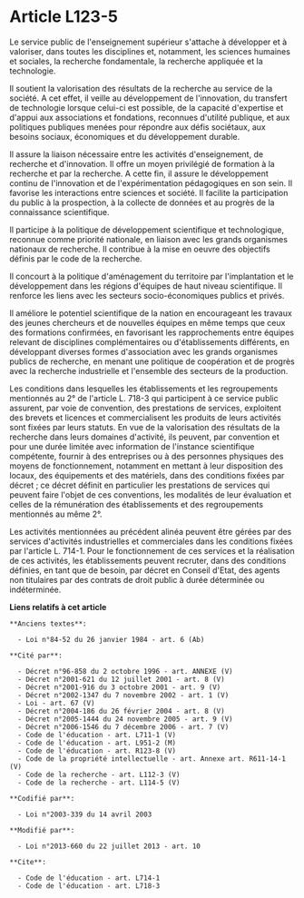 # Article L123-5

Le service public de l'enseignement supérieur s'attache à développer et à valoriser, dans toutes les disciplines et,
notamment, les sciences humaines et sociales, la recherche fondamentale, la recherche appliquée et la technologie. 

Il soutient la valorisation des résultats de la recherche au service de la société. A cet effet, il veille au développement
de l'innovation, du transfert de technologie lorsque celui-ci est possible, de la capacité d'expertise et d'appui aux
associations et fondations, reconnues d'utilité publique, et aux politiques publiques menées pour répondre aux défis
sociétaux, aux besoins sociaux, économiques et du développement durable. 

Il assure la liaison nécessaire entre les activités d'enseignement, de recherche et d'innovation. Il offre un moyen
privilégié de formation à la recherche et par la recherche. A cette fin, il assure le développement continu de l'innovation
et de l'expérimentation pédagogiques en son sein. Il favorise les interactions entre sciences et société. Il facilite la
participation du public à la prospection, à la collecte de données et au progrès de la connaissance scientifique. 

Il participe à la politique de développement scientifique et technologique, reconnue comme priorité nationale, en liaison
avec les grands organismes nationaux de recherche. Il contribue à la mise en oeuvre des objectifs définis par le code de la
recherche. 

Il concourt à la politique d'aménagement du territoire par l'implantation et le développement dans les régions d'équipes de
haut niveau scientifique. Il renforce les liens avec les secteurs socio-économiques publics et privés. 

Il améliore le potentiel scientifique de la nation en encourageant les travaux des jeunes chercheurs et de nouvelles équipes
en même temps que ceux des formations confirmées, en favorisant les rapprochements entre équipes relevant de disciplines
complémentaires ou d'établissements différents, en développant diverses formes d'association avec les grands organismes
publics de recherche, en menant une politique de coopération et de progrès avec la recherche industrielle et l'ensemble des
secteurs de la production. 

Les conditions dans lesquelles les établissements et les regroupements mentionnés au 2° de l'article L. 718-3 qui participent
à ce service public assurent, par voie de convention, des prestations de services, exploitent des brevets et licences et
commercialisent les produits de leurs activités sont fixées par leurs statuts. En vue de la valorisation des résultats de la
recherche dans leurs domaines d'activité, ils peuvent, par convention et pour une durée limitée avec information de
l'instance scientifique compétente, fournir à des entreprises ou à des personnes physiques des moyens de fonctionnement,
notamment en mettant à leur disposition des locaux, des équipements et des matériels, dans des conditions fixées par décret ;
ce décret définit en particulier les prestations de services qui peuvent faire l'objet de ces conventions, les modalités de
leur évaluation et celles de la rémunération des établissements et des regroupements mentionnés au même 2°. 

Les activités mentionnées au précédent alinéa peuvent être gérées par des services d'activités industrielles et commerciales
dans les conditions fixées par l'article L. 714-1. Pour le fonctionnement de ces services et la réalisation de ces activités,
les établissements peuvent recruter, dans des conditions définies, en tant que de besoin, par décret en Conseil d'Etat, des
agents non titulaires par des contrats de droit public à durée déterminée ou indéterminée.

**Liens relatifs à cet article**

	**Anciens textes**:

	  - Loi n°84-52 du 26 janvier 1984 - art. 6 (Ab)

	**Cité par**:

	  - Décret n°96-858 du 2 octobre 1996 - art. ANNEXE (V)
	  - Décret n°2001-621 du 12 juillet 2001 - art. 8 (V)
	  - Décret n°2001-916 du 3 octobre 2001 - art. 9 (V)
	  - Décret n°2002-1347 du 7 novembre 2002 - art. 1 (V)
	  - Loi - art. 67 (V)
	  - Décret n°2004-186 du 26 février 2004 - art. 8 (V)
	  - Décret n°2005-1444 du 24 novembre 2005 - art. 9 (V)
	  - Décret n°2006-1546 du 7 décembre 2006 - art. 7 (V)
	  - Code de l'éducation - art. L711-1 (V)
	  - Code de l'éducation - art. L951-2 (M)
	  - Code de l'éducation - art. R123-8 (V)
	  - Code de la propriété intellectuelle - art. Annexe art. R611-14-1 (V)
	  - Code de la recherche - art. L112-3 (V)
	  - Code de la recherche - art. L114-5 (V)

	**Codifié par**:

	  - Loi n°2003-339 du 14 avril 2003

	**Modifié par**:

	  - Loi n°2013-660 du 22 juillet 2013 - art. 10

	**Cite**:

	  - Code de l'éducation - art. L714-1
	  - Code de l'éducation - art. L718-3
